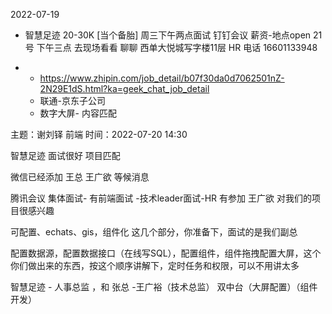 2022-07-19  

- 智慧足迹  20-30K   [当个备胎]  周三下午两点面试 钉钉会议 薪资-地点open
 21号 下午三点 去现场看看 聊聊
西单大悦城写字楼11层
HR 电话 16601133948

- 
	- https://www.zhipin.com/job_detail/b07f30da0d7062501nZ-2N29E1dS.html?ka=geek_chat_job_detail
	- 联通-京东子公司
	- 数字大屏- 内容匹配

主题：谢刘铎 前端
时间：2022-07-20 14:30

智慧足迹  面试很好  项目匹配

微信已经添加 王总  王广欲 等候消息  

腾讯会议 集体面试- 有前端面试  -技术leader面试-HR 有参加
  王广欲 对我们的项目很感兴趣
  
可配置、echats、gis，组件化  这几个部分，你准备下，面试的是我们副总

配置数据源，配置数据接口（在线写SQL），配置组件，组件拖拽配置大屏，这个你们做出来的东西，按这个顺序讲解下，定时任务和权限，可以不用讲太多

智慧足迹  - 人事总监 ，和 张总   -王广裕（技术总监） 双中台（大屏配置）（组件开发）

